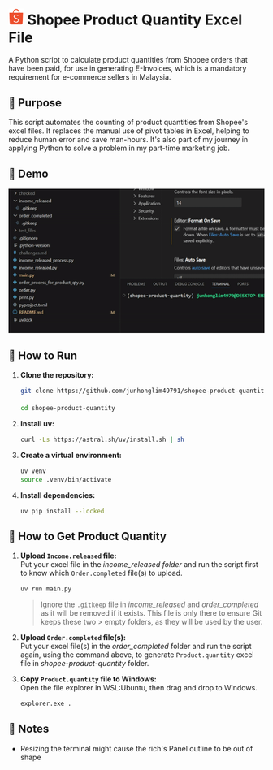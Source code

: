 # <img src="readme_assets/shopee.png" width="30"> **Shopee Product Quantity Excel File**
A Python script to calculate product quantities from Shopee orders that have been paid, for use in generating E-Invoices, which is a mandatory requirement for e-commerce sellers in Malaysia.

## 🎯 Purpose
This script automates the counting of product quantities from Shopee's excel files. It replaces the manual use of pivot tables in Excel, helping to reduce human error and save man-hours. It's also part of my journey in applying Python to solve a problem in my part-time marketing job.

## 🎥 Demo
![Demo](readme_assets/shopee-product-quantity.gif)

## 🚀 How to Run
1. **Clone the repository:**

   ```bash
   git clone https://github.com/junhonglim49791/shopee-product-quantity.git
   
   cd shopee-product-quantity
   ```  
2. **Install uv:**  
    ```bash
    curl -Ls https://astral.sh/uv/install.sh | sh
    ```
2. **Create a virtual environment:**  
    ```bash
    uv venv
    source .venv/bin/activate
    ```
3. **Install dependencies:**
    ```bash
    uv pip install --locked
    ```

## 🛒 How to Get Product Quantity

1. **Upload `Income.released` file:**  
    Put your excel file in the _income_released folder_ and run the script first to know which  `Order.completed` file(s) to upload. 
    ```bash
    uv run main.py
    ```
    > Ignore the `.gitkeep` file in _income_released_ and _order_completed_ as it will be removed if it exists. This file is only there to ensure Git keeps these two > empty folders, as they will be used by the user.

2. **Upload `Order.completed` file(s):**  
    Put your excel file(s) in the _order_completed_ folder and run the script again, using the command above, to generate `Product.quantity` excel file in _shopee-product-quantity_ folder.

3. **Copy `Product.quantity` file to Windows:**  
   Open the file explorer in WSL:Ubuntu, then drag and drop to Windows.
     ```bash
    explorer.exe .
    ```   

## 📝 Notes

- Resizing the terminal might cause the rich's Panel outline to be out of shape